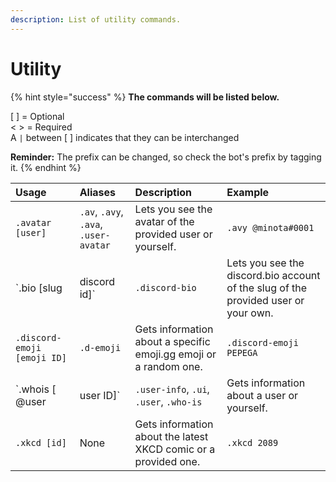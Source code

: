 ```yaml
---
description: List of utility commands.
---
```


# Utility

{% hint style="success" %}
**The commands will be listed below.**

\[ \] = Optional  
&lt; &gt; = Required  
A `|` between \[ \] indicates that they can be interchanged

**Reminder:** The prefix can be changed, so check the bot's prefix by tagging it.
{% endhint %}

| **Usage** | Aliases | Description | Example |
| :--- | :--- | :--- | :--- |
| `.avatar [user]` | `.av`, `.avy`, `.ava`, `.user-avatar` | Lets you see the avatar of the provided user or yourself. | `.avy @minota#0001` |
| `.bio [slug | discord id]` | `.discord-bio` | Lets you see the discord.bio account of the slug of the provided user or your own. | `.bio mi` |
| `.discord-emoji [emoji ID]` | `.d-emoji` | Gets information about a specific emoji.gg emoji or a random one. | `.discord-emoji PEPEGA` |
| `.whois [ @user | user ID]` | `.user-info`, `.ui`, `.user`,  `.who-is` | Gets information about a user or yourself. | `.whois 488786712206770196` |
| `.xkcd [id]`  | None | Gets information about the latest XKCD comic or a provided one. | `.xkcd 2089` |



